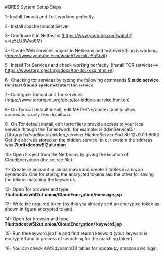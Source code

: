 #QRES System Setup Steps

1- Install Tomcat and Test working perfectly.

2- Install apache tomcat Server

3- Configure it in Netbeans (https://www.youtube.com/watch?v=tz5LU8Wyo8M)

4- Create Web services project in Netbeans and test everything is working. (https://www.youtube.com/watch?v=saK-t5hStvA)

5- Install Tor Services and check working perfectly. (Install TOR services==> https://www.torproject.org/docs/tor-doc-osx.html.en)

6- Checking tor services by typing the following commands
  **$ sudo service tor start 
  $ sudo systemctl start tor.service**

7- Configure Tomcat and Tor services. (https://www.torproject.org/docs/tor-hidden-service.html.en)

8- On Tomcat default install, edit META-INF/context.xml to allow connections only from localhost:
           <Context>
                 <Valve className="org.apache.catalina.valves.RemoteAddrValve"
                allow="0:0:0:0:0:0:0:1,127\.0\.0\.1" />
       </Context>

9- On Tor default install, edit torrc file to provide access to your local service through the Tor network, for example:
      HiddenServiceDir /Library/Tor/var/lib/tor/hidden_service/
      HiddenServicePort 80 127.0.0.1:8080
     Get the address stored on the hidden_service; in our system the address was **7ludtxdcobw5l2ut.onion**

10- Open Project from the Netbeans by giving the location of CloudEncryption (the source file).

11- Create an account on amazonaws and create 2 tables in amazon dynamodb. One for storing the encrypted tokens and the other for saving
the tokens matching the keywords.

12- Open Tor browser and type 
  **7ludtxdcobw5l2ut.onion/CloudEncryption/message.jsp**

13- Write the required token (by this you already sent an encrypted token as shown in figure encrypted token).

14- Open Tor browser and type.
**7ludtxdcobw5l2ut.onion/CloudEncryption/ keyword.jsp**

15- Run the keyword.jsp file and find search keyword (your keyword is encrypted and in process of searching for the matching token)

16- You can check AWS dynamoDB tables for update by amazon aws login.
